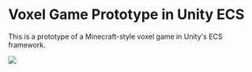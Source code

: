 # Voxel Game Prototype in Unity ECS

This is a prototype of a Minecraft-style voxel game in Unity's ECS framework.

![](Images/example.gif)
